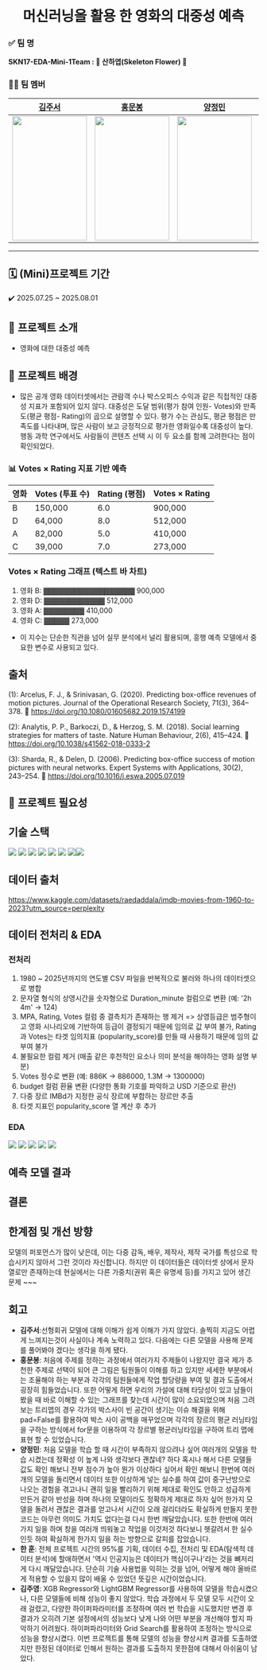 <!-- 주제: 왼쪽 정렬, 두 번째 크기 -->
<div align="center">
  <h1>머신러닝을 활용 한 영화의 대중성 예측</h1>
</div>

<!-- 팀 소개: 왼쪽 정렬 -->
<div align="left">
  
  <h3>✅ 팀 명</h3>
  <p><strong>SKN17-EDA-Mini-1Team : 🌸 산하엽(Skeleton Flower) 🌸</strong></p>

  <h3>🧑‍💻 팀 멤버</h3>
  <!-- 팀 멤버 정보는 여기에 추가하세요 -->
</div>

| [김주서](https://github.com/kimjuseo71) | [홍문봉](https://github.com/Glowcloudy) | [양정민](https://github.com/Yangmin3) | [한 훈](https://github.com/Hoonieboogie) | [김주영](https://github.com/samkim7788) |
|:--------------------------------------:|:--------------------------------------:|:-------------------------------------:|:---------------------------------------:|:---------------------------------------:|
| <img src="https://cdn.discordapp.com/attachments/1390125153542869159/1397415348168294500/370391fd-2fe0-4a83-a79a-2e462210fb35.png?ex=6881a3f5&is=68805275&hm=07c0fcb9b46efe06fc254dc8afda222f6500183de06e7959a3b7749620a79c00" width="150" height="250"> | <img src="https://cdn.discordapp.com/attachments/1395586816832438434/1400378419052679258/resized_150x252.jpg?ex=688c6b88&is=688b1a08&hm=5bf0b83859037d36f9a104cec36f12661e1801e6e9a014e8f1dc599f576be489&" width="150" height="250">| <img src="https://cdn.discordapp.com/attachments/1390125153542869159/1397420134108499988/01f607c7-1561-4973-bf47-038a40ecd0f7.png?ex=6882f9ea&is=6881a86a&hm=ddbddf82df66befb38a0a710029e85c2784c04d990db359d23c21eb8240bad8d" width="150" height="250"> | <img src="https://cdn.discordapp.com/attachments/1390125153542869159/1397424014686818425/3f02d83d-8363-45c2-9a5e-fd488063d006.png?ex=6881ac07&is=68805a87&hm=9af426f52fed283f64867cc1f8f25d4a35f2aa08d5af1feb96ca1c78db59efda" width="150" height="250"> | <img src="https://cdn.discordapp.com/attachments/1395586816832438434/1397395933632659466/animal-6814871_1280.png?ex=688191e0&is=68804060&hm=b7d7143e4ededd4f2528517af364723d733b3cc496c77607c015f423d2ba7609" width="150" height="250"> |





---

## 🗓️ (Mini)프로젝트 기간
✔️ 2025.07.25 ~ 2025.08.01

## 📖 프로젝트 소개

- 영화에 대한 대중성 예측

## 📌 프로젝트 배경

- 많은 공개 영화 데이터셋에서는 관람객 수나 박스오피스 수익과 같은 직접적인 대중성 지표가 포함되어 있지 않다.
   대중성은 도달 범위(평가 참여 인원- Votes)와 만족도(평균 평점- Rating)의 곱으로 설명할 수 있다. 평가 수는 관심도, 평균 평점은 만족도를 나타내며, 많은 사람이 보고 긍정적으로 평가한 영화일수록 대중성이 높다.
   행동 과학 연구에서도 사람들이 콘텐츠 선택 시 이 두 요소를 함께 고려한다는 점이 확인되었다.




### 📊 Votes × Rating 지표 기반 예측

| 영화 | Votes (투표 수) | Rating (평점) | Votes × Rating |
|------|------------------|----------------|----------------|
| B    | 150,000          | 6.0            | 900,000        |
| D    | 64,000           | 8.0            | 512,000        |
| A    | 82,000           | 5.0            | 410,000        |
| C    | 39,000           | 7.0            | 273,000        |


  ### Votes × Rating 그래프 (텍스트 바 차트)
 1. 영화 B: ▓▓▓▓▓▓▓▓▓▓▓▓▓▓▓▓▓▓ 900,000
 2. 영화 D: ▓▓▓▓▓▓▓▓▓▓▓▓        512,000
 3. 영화 A: ▓▓▓▓▓▓▓▓            410,000
 4. 영화 C: ▓▓▓▓▓               273,000


- 이 지수는 단순한 직관을 넘어 실무 분석에서 널리 활용되며, 흥행 예측 모델에서 중요한 변수로 사용되고 있다.

## 출처
  
  (1): Arcelus, F. J., & Srinivasan, G. (2020). Predicting box-office revenues of motion pictures. Journal of the Operational Research Society, 71(3), 364–378.
  🔗 https://doi.org/10.1080/01605682.2019.1574199

  (2):  Analytis, P. P., Barkoczi, D., & Herzog, S. M. (2018). Social learning strategies for matters of taste. Nature Human Behaviour, 2(6), 415–424.
  🔗 https://doi.org/10.1038/s41562-018-0333-2

  (3):  Sharda, R., & Delen, D. (2006). Predicting box-office success of motion pictures with neural networks. Expert Systems with Applications, 30(2), 243–254.
  🔗 https://doi.org/10.1016/j.eswa.2005.07.019

</div>


## 🎯 프로젝트 필요성


## 기술 스택
<img src="https://img.shields.io/badge/Python-3776AB?style=plastic&logo=Python&logoColor=white"> <img src="https://img.shields.io/badge/pandas-150458?style=plastic&logo=pandas&logoColor=white"> <img src="https://img.shields.io/badge/git-F05032?style=plastic&logo=git&logoColor=white"> <img src="https://img.shields.io/badge/github-181717?style=plastic&logo=github&logoColor=white"> <img src="https://img.shields.io/badge/numpy-013243?style=plastic&logo=numpy&logoColor=white"> <img src="https://img.shields.io/badge/matplotlib-11557c?style=plastic&logo=matplotlib&logoColor=white"> <img src="https://img.shields.io/badge/seaborn-0C5A5A?style=plastic&logoColor=white"><img src="https://img.shields.io/badge/scikit--learn-F7931E?style=plastic&logo=scikit-learn&logoColor=white">



## 데이터 출처

https://www.kaggle.com/datasets/raedaddala/imdb-movies-from-1960-to-2023?utm_source=perplexity

## 데이터 전처리 & EDA
### 전처리
1. 1980 ~ 2025년까지의 연도별 CSV 파일을 반복적으로 불러와 하나의 데이터셋으로 병합
2. 문자열 형식의 상영시간을 숫자형으로 Duration_minute 컬럼으로 변환 (예: '2h 4m' → 124)
3. MPA, Rating, Votes 컬럼 중 결측치가 존재하는 행 제거 => 상영등급은 범주형이고 영화 시나리오에 기반하여 등급이 결정되기 때문에 임의로 값 부여 불가, Rating과 Votes는 타겟 임의지표 (popularity_score)를 만들 때 사용하기 때문에 임의 값 부여 불가
4. 불필요한 컬럼 제거 (매출 같은 후천적인 요소나 의미 분석을 해야하는 영화 설명 부분)
5. Votes 정수로 변환 (예: 886K -> 886000, 1.3M -> 1300000)
6. budget 컬럼 환율 변환 (다양한 통화 기호를 파악하고 USD 기준으로 환산)
7. 다중 장르 IMBd가 지정한 공식 장르에 부합하는 장르만 추출
8. 타겟 지표인 popularity_score 열 계산 후 추가

### EDA
<img src="./EDA_images/distribution_popularity_score.png" >  
<img src="./EDA_images/distribution_popularity_score_log.png" >  
<img src="./EDA_images/avg_popularity_MPA.png">  
<img src="./EDA_images/avg_popularity_genre.png">  
<img src="./EDA_images\numeric_heatmap.png">





## 예측 모델 결과



## 결론


## 한계점 및 개선 방향
모델의 퍼포먼스가 많이 낮은데, 이는 다중 감독, 배우, 제작사, 제작 국가를 특성으로 학습시키지 않아서 그런 것이라 자신합니다. 하지만 이 데이터들은 데이터셋 상에서 문자열로만 존재하는데 현실에서는 다른 가중치(권위 혹은 유명세 등)를 가지고 있어  생긴 문제 ~~~

## 회고
- **김주서**:선형회귀 모델에 대해 이해가 쉽게 이해가 가지 않았다. 솔찍히 지금도 어렵게 느껴지는것이 사실이나 계속 노력하고 있다. 다음에는 다른 모델을 사용해 문제를 풀어봐야 겠다는 생각을 하게 됐다.
- **홍문봉**: 처음에 주제를 정하는 과정에서 여러가지 주제들이 나왔지만 결국 제가 추천한 주제로 선택이 되어 큰 그림은 팀원들이 이해를 하고 있지만 세세한 부분에서는 조율해야 하는 부분과 각각의 팀원들에게 작업 할당량을 부여 및 결과 도출에서 굉장히 힘들었습니다. 또한 어떻게 하면 우리의 가설에 대해 타당성이 있고 남들이 봤을 때 바로 이해할 수 있는 그래프를 찾는데 시간이 많이 소요되었으며 처음 그려보는 트리맵의 경우 각가의 박스사이 빈 공간이 생기는 이슈 해결을 위해 pad=False를 활용하여 박스 사이 공백을 매꾸었으며 각각의 장르의 평균 러닝타임을 구하는 방식에서 for문을 이용하여 각 장르별 평균러닝타임을 구하여 트리 맵에 표현 할 수 있었습니다.
- **양정민**: 처음 모델을 학습 할 때 시간이 부족하지 않으려나 싶어 여러개의 모델을 학습 시켰는데 정확성 이 높게 나와 생각보다 괜찮네? 하다 혹시나 해서 다른 모델들 값도 확인 해보니 전부 점수가 높아 뭔가 이상하다 싶어서 확인 해보니 한번에 여러개의 모델을 돌리면서 데이터 또한 이상하게 넣는 실수를 하여 값이 중구난방으로 나오는 경험을 겪고나니 괜히 일을 빨리하기 위해 제대로 확인도 안하고 성급하게 만든거 같아 반성을 하며 하나의 모델이라도 정확하게 제대로 하자 싶어 한가지 모델을 돌려서 괜찮은 결과를 얻고나서 시간이 오래 걸리더라도 확실하게 만들지 못한 코드는 아무런 의미도 가치도 없다는걸 다시 한번 깨달았습니다. 또한 한번에 여러가지 일을 하며 창을 여러개 띄워놓고 작업을 이것저것 하다보니 헷갈려서 한 실수인듯 하여 확실하게 한가지 일을 하는 방향으로 갈피를 잡았습니다.
- **한 훈**: 전체 프로젝트 시간의 95%를 기획, 데이터 수집, 전처리 및 EDA(탐색적 데이터 분석)에 할애하면서 '역시 인공지능은 데이터가 핵심이구나'라는 것을 뼈저리게 다시 깨달았습니다. 단순히 기술 사용법을 익히는 것을 넘어, 어떻게 해야 올바르게 적용할 수 있을지 많이 배울 수 있었던 뜻깊은 시간이었습니다.
- **김주영**: XGB Regressor와 LightGBM Regressor를 사용하여 모델을 학습시켰으나, 다른 모델들에 비해 성능이 좋지 않았다. 학습 과정에서 두 모델 모두 시간이 오래 걸렸고, 다양한 하이퍼파라미터를 조정하며 여러 번 학습을 시도했지만 변경 후 결과가 오히려 기본 설정에서의 성능보다 낮게 나와 어떤 부분을 개선해야 할지 파악하기 어려웠다.
하이퍼파라미터와 Grid Search를 활용하여 조정하는 방식으로 성능을 향상시켰다. 이번 프로젝트를 통해 모델의 성능을 향상시켜 결과를 도출하였지만 한정된 데이터로 인해서 원하는 결과를 도출하지 못한점에 대해서 아쉬움이 남았다.
